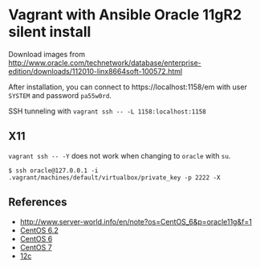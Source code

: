 # Vagrant with Ansible Oracle 11gR2 silent install

Download images from http://www.oracle.com/technetwork/database/enterprise-edition/downloads/112010-linx8664soft-100572.html

After installation, you can connect to https://localhost:1158/em with user `SYSTEM` and password `pa55w0rd`.

SSH tunneling with `vagrant ssh -- -L 1158:localhost:1158`

## X11
`vagrant ssh -- -Y` does not work when changing to `oracle` with `su`.

    $ ssh oracle@127.0.0.1 -i .vagrant/machines/default/virtualbox/private_key -p 2222 -X

## References

* http://www.server-world.info/en/note?os=CentOS_6&p=oracle11g&f=1
* [CentOS 6.2](http://eduardo-lago.blogspot.nl/2012/01/how-to-install-oracle-11g-database.html)
* [CentOS 6](http://blog.milczarek.it/2012/09/install-oracle-database-11g-r2-on-centos-6/)
* [CentOS 7](http://dbaora.com/install-oracle-11g-release-2-11-2-on-centos-linux-7/)
* [12c](https://docs.oracle.com/cd/E26370_01/doc.121/e26358/dbinstall.htm)